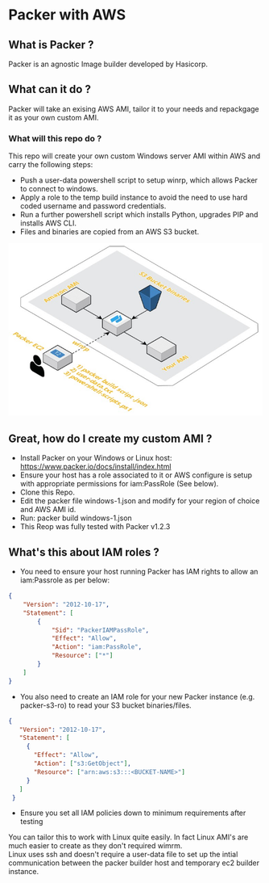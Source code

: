# Packer with AWS

## What is Packer ?
Packer is an agnostic Image builder developed by Hasicorp.

## What can it do ?
Packer will take an exising AWS AMI, tailor it to your needs and repackgage it as your own custom AMI.

### What will this repo do ?
This repo will create your own custom Windows server AMI within AWS and carry the following steps:
- Push a user-data powershell script to setup winrp, which allows Packer to connect to windows.
- Apply a role to the temp build instance to avoid the need to use hard coded username and password credentials. 
- Run a further powershell script which installs Python, upgrades PIP and installs AWS CLI.
- Files and binaries are copied from an AWS S3 bucket.

<p align="center"> 
<img src="packer-diag1.jpg">
</p>

## Great, how do I create my custom AMI ?
- Install Packer on your Windows or Linux host: https://www.packer.io/docs/install/index.html
- Ensure your host has a role associated to it or AWS configure is setup with appropriate permissions for iam:PassRole (See below).
- Clone this Repo. 
- Edit the packer file windows-1.json and modify for your region of choice and AWS AMI id.
- Run: packer build windows-1.json
- This Reop was fully tested with Packer v1.2.3

## What's this about IAM roles ?

- You need to ensure your host running Packer has IAM rights to allow an iam:Passrole as per below: 

```json
{
    "Version": "2012-10-17",
    "Statement": [
        {
            "Sid": "PackerIAMPassRole",
            "Effect": "Allow",
            "Action": "iam:PassRole",
            "Resource": ["*"]
        }
    ]
}
```

- You also need to create an IAM role for your new Packer instance (e.g. packer-s3-ro) to read your S3 bucket binaries/files.

```json
{
   "Version": "2012-10-17",
   "Statement": [
     {
       "Effect": "Allow",
       "Action": ["s3:GetObject"],
       "Resource": ["arn:aws:s3:::<BUCKET-NAME>"]
     }
   ]
 }
```

- Ensure you set all IAM policies down to minimum requirements after testing

You can tailor this to work with Linux quite easily. In fact Linux AMI's are much easier to create as they don't required wimrm.\
Linux uses ssh and doesn't require a user-data file to set up the intial communication between the packer builder host and temporary ec2 builder instance.
